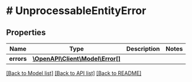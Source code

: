 # # UnprocessableEntityError

## Properties

Name | Type | Description | Notes
------------ | ------------- | ------------- | -------------
**errors** | [**\OpenAPI\Client\Model\Error[]**](Error.md) |  |

[[Back to Model list]](../../README.md#models) [[Back to API list]](../../README.md#endpoints) [[Back to README]](../../README.md)
